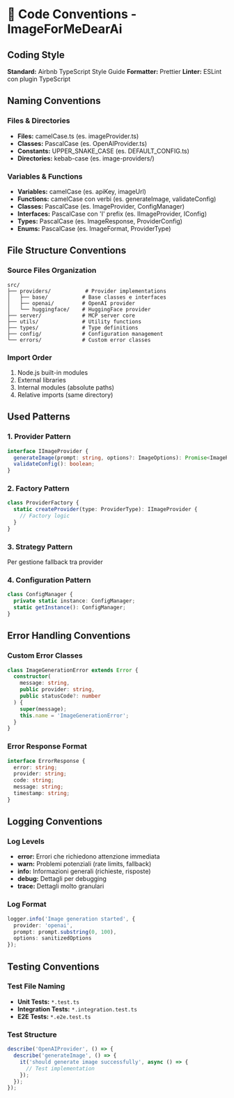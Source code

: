 # 📝 Code Conventions - ImageForMeDearAi

## Coding Style
**Standard:** Airbnb TypeScript Style Guide
**Formatter:** Prettier
**Linter:** ESLint con plugin TypeScript

## Naming Conventions

### Files & Directories
- **Files:** camelCase.ts (es. imageProvider.ts)
- **Classes:** PascalCase (es. OpenAIProvider.ts)
- **Constants:** UPPER_SNAKE_CASE (es. DEFAULT_CONFIG.ts)
- **Directories:** kebab-case (es. image-providers/)

### Variables & Functions
- **Variables:** camelCase (es. apiKey, imageUrl)
- **Functions:** camelCase con verbi (es. generateImage, validateConfig)
- **Classes:** PascalCase (es. ImageProvider, ConfigManager)
- **Interfaces:** PascalCase con 'I' prefix (es. IImageProvider, IConfig)
- **Types:** PascalCase (es. ImageResponse, ProviderConfig)
- **Enums:** PascalCase (es. ImageFormat, ProviderType)

## File Structure Conventions

### Source Files Organization
```
src/
├── providers/           # Provider implementations
│   ├── base/           # Base classes e interfaces
│   ├── openai/         # OpenAI provider
│   └── huggingface/    # HuggingFace provider
├── server/             # MCP server core
├── utils/              # Utility functions
├── types/              # Type definitions
├── config/             # Configuration management
└── errors/             # Custom error classes
```

### Import Order
1. Node.js built-in modules
2. External libraries
3. Internal modules (absolute paths)
4. Relative imports (same directory)

## Used Patterns

### 1. Provider Pattern
```typescript
interface IImageProvider {
  generateImage(prompt: string, options?: ImageOptions): Promise<ImageResponse>;
  validateConfig(): boolean;
}
```

### 2. Factory Pattern
```typescript
class ProviderFactory {
  static createProvider(type: ProviderType): IImageProvider {
    // Factory logic
  }
}
```

### 3. Strategy Pattern
Per gestione fallback tra provider

### 4. Configuration Pattern
```typescript
class ConfigManager {
  private static instance: ConfigManager;
  static getInstance(): ConfigManager;
}
```

## Error Handling Conventions

### Custom Error Classes
```typescript
class ImageGenerationError extends Error {
  constructor(
    message: string,
    public provider: string,
    public statusCode?: number
  ) {
    super(message);
    this.name = 'ImageGenerationError';
  }
}
```

### Error Response Format
```typescript
interface ErrorResponse {
  error: string;
  provider: string;
  code: string;
  message: string;
  timestamp: string;
}
```

## Logging Conventions

### Log Levels
- **error:** Errori che richiedono attenzione immediata
- **warn:** Problemi potenziali (rate limits, fallback)
- **info:** Informazioni generali (richieste, risposte)
- **debug:** Dettagli per debugging
- **trace:** Dettagli molto granulari

### Log Format
```typescript
logger.info('Image generation started', {
  provider: 'openai',
  prompt: prompt.substring(0, 100),
  options: sanitizedOptions
});
```

## Testing Conventions

### Test File Naming
- **Unit Tests:** `*.test.ts`
- **Integration Tests:** `*.integration.test.ts`
- **E2E Tests:** `*.e2e.test.ts`

### Test Structure
```typescript
describe('OpenAIProvider', () => {
  describe('generateImage', () => {
    it('should generate image successfully', async () => {
      // Test implementation
    });
  });
});
```